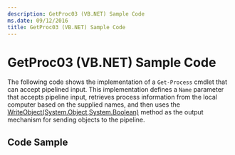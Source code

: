 ```yaml
---
description: GetProc03 (VB.NET) Sample Code
ms.date: 09/12/2016
title: GetProc03 (VB.NET) Sample Code
---
```

# GetProc03 (VB.NET) Sample Code

The following code shows the implementation of a `Get-Process` cmdlet that can accept pipelined
input. This implementation defines a `Name` parameter that accepts pipeline input, retrieves process
information from the local computer based on the supplied names, and then uses the
[WriteObject(System.Object,System.Boolean)](/dotnet/api/system.management.automation.cmdlet.writeobject#System_Management_Automation_Cmdlet_WriteObject_System_Object_System_Boolean_)
method as the output mechanism for sending objects to the pipeline.

## Code Sample

<!-- TODO!!!: review snippet reference  [!CODE [Msh_samplesgetproc03#getproc03vbAll](Msh_samplesgetproc03#getproc03vbAll)]  -->

